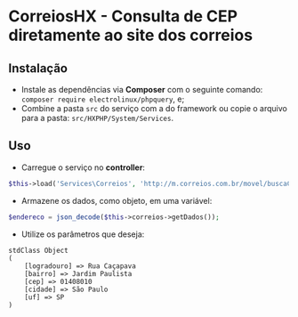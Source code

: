 # CorreiosHX - Consulta de CEP diretamente ao site dos correios


## Instalação

+ Instale as dependências via **Composer** com o seguinte comando: `composer require electrolinux/phpquery`, e;
+ Combine a pasta `src` do serviço com a do framework ou copie o arquivo para a pasta: `src/HXPHP/System/Services`.



## Uso

+ Carregue o serviço no **controller**:
```php
$this->load('Services\Correios', 'http://m.correios.com.br/movel/buscaCepConfirma.do', $this->request->get('cep'));
```

+ Armazene os dados, como objeto, em uma variável:
```php
$endereco = json_decode($this->correios->getDados());
```

+ Utilize os parâmetros que deseja:
```
stdClass Object
(
    [logradouro] => Rua Caçapava
    [bairro] => Jardim Paulista
    [cep] => 01408010
    [cidade] => São Paulo
    [uf] => SP
)
```

